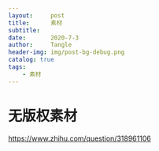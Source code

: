 ```yaml
---
layout:     post
title:      素材
subtitle:   
date:       2020-7-3
author:     Tangle
header-img: img/post-bg-debug.png
catalog: true
tags:
    - 素材
---
```


# 无版权素材

<https://www.zhihu.com/question/318961106>

